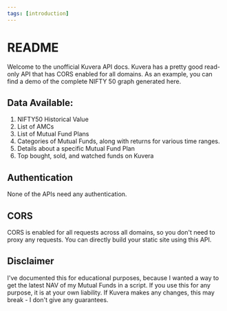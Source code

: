 ```yaml
---
tags: [introduction]
---
```


# README

Welcome to the unofficial Kuvera API docs. Kuvera has a pretty good read-only API that has CORS enabled for all domains. As an example, you can find a demo of the complete NIFTY 50 graph generated here.

## Data Available:

1. NIFTY50 Historical Value
2. List of AMCs
3. List of Mutual Fund Plans
4. Categories of Mutual Funds, along with returns for various time ranges.
5. Details about a specific Mutual Fund Plan
6. Top bought, sold, and watched funds on Kuvera

## Authentication

None of the APIs need any authentication.

## CORS

CORS is enabled for all requests across all domains, so you don't need to proxy any requests. You can directly build your static site using this API.

## Disclaimer

I've documented this for educational purposes, because I wanted a way to get the latest NAV of my Mutual Funds in a script. If you use this for any purpose, it is at your own liability. If Kuvera makes any changes, this may break - I don't give any guarantees.